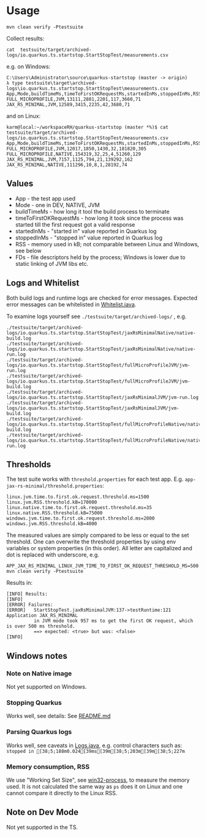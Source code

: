 # Usage

```
mvn clean verify -Ptestsuite
```

Collect results:

```
cat  testsuite/target/archived-logs/io.quarkus.ts.startstop.StartStopTest/measurements.csv
```

e.g. on Windows:
```
C:\Users\Administrator\source\quarkus-startstop (master -> origin)
λ type testsuite\target\archived-logs\io.quarkus.ts.startstop.StartStopTest\measurements.csv
App,Mode,buildTimeMs,timeToFirstOKRequestMs,startedInMs,stoppedInMs,RSS,FDs
FULL_MICROPROFILE,JVM,13111,2881,2201,117,3660,71
JAX_RS_MINIMAL,JVM,12589,3415,2235,42,3680,71
```

and on Linux:
```
karm@local:~/workspaceRH/quarkus-startstop (master *%)$ cat testsuite/target/archived-logs/io.quarkus.ts.startstop.StartStopTest/measurements.csv 
App,Mode,buildTimeMs,timeToFirstOKRequestMs,startedInMs,stoppedInMs,RSS,FDs
FULL_MICROPROFILE,JVM,12017,1850,1430,32,181820,305
FULL_MICROPROFILE,NATIVE,154319,32,25,4,51260,129
JAX_RS_MINIMAL,JVM,7157,1125,794,21,139292,162
JAX_RS_MINIMAL,NATIVE,111296,10,8,1,28192,74
```

## Values

 * App - the test app used
 * Mode - one in DEV, NATIVE, JVM
 * buildTimeMs - how long it tool the build process to terminate
 * timeToFirstOKRequestMs - how long it took since the process was started till the first request got a valid response
 * startedInMs - "started in" value reported in Quarkus log
 * stoppedInMs - "stopped in" value reported in Quarkus log
 * RSS - memory used in kB; not comparable between Linux and Windows, see below
 * FDs - file descriptors held by the process; Windows is lower due to static linking of JVM libs etc.

## Logs and Whitelist

Both build logs and runtime logs are checked for error messages. Expected error messages can be whitelisted in [Whitelist.java](./testsuite/src/it/java/io/quarkus/ts/startstop/utils/Whitelist.java).

To examine logs yourself see ```./testsuite/target/archived-logs/``` , e.g. 

```
./testsuite/target/archived-logs/io.quarkus.ts.startstop.StartStopTest/jaxRsMinimalNative/native-build.log
./testsuite/target/archived-logs/io.quarkus.ts.startstop.StartStopTest/jaxRsMinimalNative/native-run.log
./testsuite/target/archived-logs/io.quarkus.ts.startstop.StartStopTest/fullMicroProfileJVM/jvm-run.log
./testsuite/target/archived-logs/io.quarkus.ts.startstop.StartStopTest/fullMicroProfileJVM/jvm-build.log
./testsuite/target/archived-logs/io.quarkus.ts.startstop.StartStopTest/jaxRsMinimalJVM/jvm-run.log
./testsuite/target/archived-logs/io.quarkus.ts.startstop.StartStopTest/jaxRsMinimalJVM/jvm-build.log
./testsuite/target/archived-logs/io.quarkus.ts.startstop.StartStopTest/fullMicroProfileNative/native-build.log
./testsuite/target/archived-logs/io.quarkus.ts.startstop.StartStopTest/fullMicroProfileNative/native-run.log
```
## Thresholds

The test suite works with ```threshold.properties``` for each test app. E.g. ```app-jax-rs-minimal/threshold.properties```:

```
linux.jvm.time.to.first.ok.request.threshold.ms=1500
linux.jvm.RSS.threshold.kB=170000
linux.native.time.to.first.ok.request.threshold.ms=35
linux.native.RSS.threshold.kB=75000
windows.jvm.time.to.first.ok.request.threshold.ms=2000
windows.jvm.RSS.threshold.kB=4000
```

The measured values are simply compared to be less or equal to the set threshold. One can overwrite the threshold properties
by using env variables or system properties (in this order). All letter are capitalized and dot is replaced with underscore, e.g.

```
APP_JAX_RS_MINIMAL_LINUX_JVM_TIME_TO_FIRST_OK_REQUEST_THRESHOLD_MS=500 mvn clean verify -Ptestsuite
```

Results in:

```
[INFO] Results:
[INFO] 
[ERROR] Failures: 
[ERROR]   StartStopTest.jaxRsMinimalJVM:137->testRuntime:121 Application JAX_RS_MINIMAL 
          in JVM mode took 957 ms to get the first OK request, which is over 500 ms threshold. 
          ==> expected: <true> but was: <false>
[INFO] 
```

## Windows notes

### Note on Native image

Not yet supported on Windows.

### Stopping Quarkus
Works well, see details:
See [README.md](./testsuite/src/it/resources/README.md)

### Parsing Quarkus logs
Works well, see caveats in [Logs.java](./testsuite/src/it/java/io/quarkus/ts/startstop/utils/Logs.java), e.g.
control characters such as: ```stopped in [38;5;188m0.024[39ms[39m[38;5;203m[39m[38;5;227m```

### Memory consumption, RSS

We use "Working Set Size", see [win32-process](https://docs.microsoft.com/en-us/windows/win32/cimwin32prov/win32-process), 
to measure the memory used. It is not calculated the same way as ``ps`` does it on Linux and one cannot compare it directly to the Linux RSS.

## Note on Dev Mode

Not yet supported in the TS.